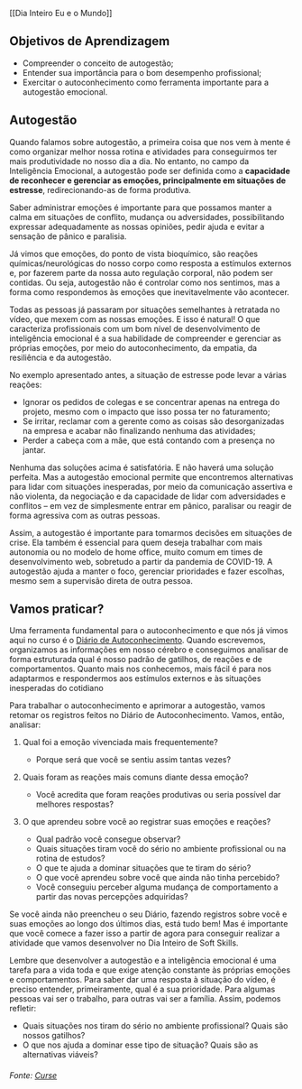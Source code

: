 [[Dia Inteiro Eu e o Mundo]]


## Objetivos de Aprendizagem

-   Compreender o conceito de autogestão;
-   Entender sua importância para o bom desempenho profissional;
-   Exercitar o autoconhecimento como ferramenta importante para a autogestão emocional.

## Autogestão

Quando falamos sobre autogestão, a primeira coisa que nos vem à mente é como organizar melhor nossa rotina e atividades para conseguirmos ter mais produtividade no nosso dia a dia. No entanto, no campo da Inteligência Emocional, a autogestão pode ser definida como a **capacidade de reconhecer e gerenciar as emoções, principalmente em situações de estresse**, redirecionando-as de forma produtiva.

Saber administrar emoções é importante para que possamos manter a calma em situações de conflito, mudança ou adversidades, possibilitando expressar adequadamente as nossas opiniões, pedir ajuda e evitar a sensação de pânico e paralisia.

Já vimos que emoções, do ponto de vista bioquímico, são reações químicas/neurológicas do nosso corpo como resposta a estímulos externos e, por fazerem parte da nossa auto regulação corporal, não podem ser contidas. Ou seja, autogestão não é controlar como nos sentimos, mas a forma como respondemos às emoções que inevitavelmente vão acontecer.

Todas as pessoas já passaram por situações semelhantes à retratada no vídeo, que mexem com as nossas emoções. E isso é natural! O que caracteriza profissionais com um bom nível de desenvolvimento de inteligência emocional é a sua habilidade de compreender e gerenciar as próprias emoções, por meio do autoconhecimento, da empatia, da resiliência e da autogestão.

No exemplo apresentado antes, a situação de estresse pode levar a várias reações:

-   Ignorar os pedidos de colegas e se concentrar apenas na entrega do projeto, mesmo com o impacto que isso possa ter no faturamento;
-   Se irritar, reclamar com a gerente como as coisas são desorganizadas na empresa e acabar não finalizando nenhuma das atividades;
-   Perder a cabeça com a mãe, que está contando com a presença no jantar.

Nenhuma das soluções acima é satisfatória. E não haverá uma solução perfeita. Mas a autogestão emocional permite que encontremos alternativas para lidar com situações inesperadas, por meio da comunicação assertiva e não violenta, da negociação e da capacidade de lidar com adversidades e conflitos – em vez de simplesmente entrar em pânico, paralisar ou reagir de forma agressiva com as outras pessoas.

Assim, a autogestão é importante para tomarmos decisões em situações de crise. Ela também é essencial para quem deseja trabalhar com mais autonomia ou no modelo de home office, muito comum em times de desenvolvimento web, sobretudo a partir da pandemia de COVID-19. A autogestão ajuda a manter o foco, gerenciar prioridades e fazer escolhas, mesmo sem a supervisão direta de outra pessoa.

## Vamos praticar?

Uma ferramenta fundamental para o autoconhecimento e que nós já vimos aqui no curso é o [Diário de Autoconhecimento](https://app.betrybe.com/learn/course/29fbeb0c-b45e-4452-bfa6-8cae378766cb/module/0fb082a5-84f7-482f-b8ad-ea7d50cc1441/section/7e37c6b8-c5fa-4f5c-b4a6-79be37fe1aca/lesson/5faad6f6-f443-487d-a568-d474dc86922d). Quando escrevemos, organizamos as informações em nosso cérebro e conseguimos analisar de forma estruturada qual é nosso padrão de gatilhos, de reações e de comportamentos. Quanto mais nos conhecemos, mais fácil é para nos adaptarmos e respondermos aos estímulos externos e às situações inesperadas do cotidiano

Para trabalhar o autoconhecimento e aprimorar a autogestão, vamos retomar os registros feitos no Diário de Autoconhecimento. Vamos, então, analisar:

1.  Qual foi a emoção vivenciada mais frequentemente?
    
    -   Porque será que você se sentiu assim tantas vezes?
2.  Quais foram as reações mais comuns diante dessa emoção?
    
    -   Você acredita que foram reações produtivas ou seria possível dar melhores respostas?
3.  O que aprendeu sobre você ao registrar suas emoções e reações?
    
    -   Qual padrão você consegue observar?
    -   Quais situações tiram você do sério no ambiente profissional ou na rotina de estudos?
    -   O que te ajuda a dominar situações que te tiram do sério?
    -   O que você aprendeu sobre você que ainda não tinha percebido?
    -   Você conseguiu perceber alguma mudança de comportamento a partir das novas percepções adquiridas?

Se você ainda não preencheu o seu Diário, fazendo registros sobre você e suas emoções ao longo dos últimos dias, está tudo bem! Mas é importante que você comece a fazer isso a partir de agora para conseguir realizar a atividade que vamos desenvolver no Dia Inteiro de Soft Skills.

Lembre que desenvolver a autogestão e a inteligência emocional é uma tarefa para a vida toda e que exige atenção constante às próprias emoções e comportamentos. Para saber dar uma resposta à situação do vídeo, é preciso entender, primeiramente, qual é a sua prioridade. Para algumas pessoas vai ser o trabalho, para outras vai ser a família. Assim, podemos refletir:

-   Quais situações nos tiram do sério no ambiente profissional? Quais são nossos gatilhos?
-   O que nos ajuda a dominar esse tipo de situação? Quais são as alternativas viáveis?

###### Fonte: [Curse](https://app.betrybe.com/learn/course/5e938f69-6e32-43b3-9685-c936530fd326/module/2e0692c9-e226-4e95-860a-b4cad80e3c3c/section/d041930c-2861-493a-ab7e-9f566aa90d29/day/2b987071-3a5f-4650-98dc-0ad0a75ba53f/lesson/8082826d-9810-4897-a1ff-ff241cac2cba) 

